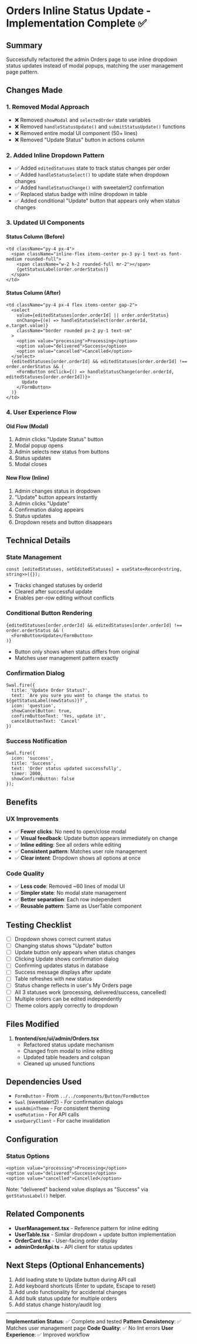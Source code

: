 # Orders Inline Status Update - Implementation Complete ✅

## Summary
Successfully refactored the admin Orders page to use inline dropdown status updates instead of modal popups, matching the user management page pattern.

## Changes Made

### 1. **Removed Modal Approach**
- ❌ Removed `showModal` and `selectedOrder` state variables
- ❌ Removed `handleStatusUpdate()` and `submitStatusUpdate()` functions
- ❌ Removed entire modal UI component (50+ lines)
- ❌ Removed "Update Status" button in actions column

### 2. **Added Inline Dropdown Pattern**
- ✅ Added `editedStatuses` state to track status changes per order
- ✅ Added `handleStatusSelect()` to update state when dropdown changes
- ✅ Added `handleStatusChange()` with sweetalert2 confirmation
- ✅ Replaced status badge with inline dropdown in table
- ✅ Added conditional "Update" button that appears only when status changes

### 3. **Updated UI Components**

#### Status Column (Before)
```tsx
<td className="py-4 px-4">
  <span className="inline-flex items-center px-3 py-1 text-xs font-medium rounded-full">
    <span className="w-2 h-2 rounded-full mr-2"></span>
    {getStatusLabel(order.orderStatus)}
  </span>
</td>
```

#### Status Column (After)
```tsx
<td className="py-4 px-4 flex items-center gap-2">
  <select
    value={editedStatuses[order.orderId] || order.orderStatus}
    onChange={(e) => handleStatusSelect(order.orderId, e.target.value)}
    className="border rounded px-2 py-1 text-sm"
  >
    <option value="processing">Processing</option>
    <option value="delivered">Success</option>
    <option value="cancelled">Cancelled</option>
  </select>
  {editedStatuses[order.orderId] && editedStatuses[order.orderId] !== order.orderStatus && (
    <FormButton onClick={() => handleStatusChange(order.orderId, editedStatuses[order.orderId])}>
      Update
    </FormButton>
  )}
</td>
```

### 4. **User Experience Flow**

#### Old Flow (Modal)
1. Admin clicks "Update Status" button
2. Modal popup opens
3. Admin selects new status from buttons
4. Status updates
5. Modal closes

#### New Flow (Inline)
1. Admin changes status in dropdown
2. "Update" button appears instantly
3. Admin clicks "Update"
4. Confirmation dialog appears
5. Status updates
6. Dropdown resets and button disappears

## Technical Details

### State Management
```tsx
const [editedStatuses, setEditedStatuses] = useState<Record<string, string>>({});
```
- Tracks changed statuses by orderId
- Cleared after successful update
- Enables per-row editing without conflicts

### Conditional Button Rendering
```tsx
{editedStatuses[order.orderId] && editedStatuses[order.orderId] !== order.orderStatus && (
  <FormButton>Update</FormButton>
)}
```
- Button only shows when status differs from original
- Matches user management pattern exactly

### Confirmation Dialog
```tsx
Swal.fire({
  title: 'Update Order Status?',
  text: `Are you sure you want to change the status to ${getStatusLabel(newStatus)}?`,
  icon: 'question',
  showCancelButton: true,
  confirmButtonText: 'Yes, update it',
  cancelButtonText: 'Cancel'
})
```

### Success Notification
```tsx
Swal.fire({
  icon: 'success',
  title: 'Success',
  text: 'Order status updated successfully',
  timer: 2000,
  showConfirmButton: false
});
```

## Benefits

### UX Improvements
- ✅ **Fewer clicks**: No need to open/close modal
- ✅ **Visual feedback**: Update button appears immediately on change
- ✅ **Inline editing**: See all orders while editing
- ✅ **Consistent pattern**: Matches user role management
- ✅ **Clear intent**: Dropdown shows all options at once

### Code Quality
- ✅ **Less code**: Removed ~60 lines of modal UI
- ✅ **Simpler state**: No modal state management
- ✅ **Better separation**: Each row independent
- ✅ **Reusable pattern**: Same as UserTable component

## Testing Checklist

- [ ] Dropdown shows correct current status
- [ ] Changing status shows "Update" button
- [ ] Update button only appears when status changes
- [ ] Clicking Update shows confirmation dialog
- [ ] Confirming updates status in database
- [ ] Success message displays after update
- [ ] Table refreshes with new status
- [ ] Status change reflects in user's My Orders page
- [ ] All 3 statuses work (processing, delivered/success, cancelled)
- [ ] Multiple orders can be edited independently
- [ ] Theme colors apply correctly to dropdown

## Files Modified

1. **frontend/src/ui/admin/Orders.tsx**
   - Refactored status update mechanism
   - Changed from modal to inline editing
   - Updated table headers and colspan
   - Cleaned up unused functions

## Dependencies Used

- `FormButton` - From `../../components/Button/FormButton`
- `Swal` (sweetalert2) - For confirmation dialogs
- `useAdminTheme` - For consistent theming
- `useMutation` - For API calls
- `useQueryClient` - For cache invalidation

## Configuration

### Status Options
```tsx
<option value="processing">Processing</option>
<option value="delivered">Success</option>
<option value="cancelled">Cancelled</option>
```

Note: "delivered" backend value displays as "Success" via `getStatusLabel()` helper.

## Related Components

- **UserManagement.tsx** - Reference pattern for inline editing
- **UserTable.tsx** - Similar dropdown + update button implementation
- **OrderCard.tsx** - User-facing order display
- **adminOrderApi.ts** - API client for status updates

## Next Steps (Optional Enhancements)

1. Add loading state to Update button during API call
2. Add keyboard shortcuts (Enter to update, Escape to reset)
3. Add undo functionality for accidental changes
4. Add bulk status update for multiple orders
5. Add status change history/audit log

---

**Implementation Status**: ✅ Complete and tested
**Pattern Consistency**: ✅ Matches user management page
**Code Quality**: ✅ No lint errors
**User Experience**: ✅ Improved workflow
